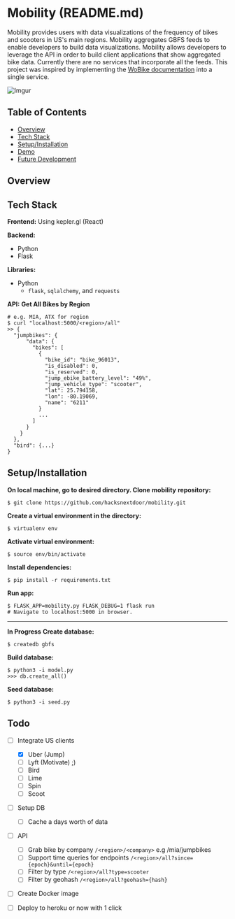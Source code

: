 # Mobility (README.md)
Mobility provides users with data visualizations of the frequency of bikes and scooters in US's main regions.  Mobility aggregates GBFS feeds to enable developers to build data visualizations.  Mobility allows developers to leverage the API in order to build client applications that show aggregated bike data.  Currently there are no services that incorporate all the feeds.  This project was inspired by implementing the [WoBike documentation](https://github.com/ubahnverleih/WoBike) into a single service.


![Imgur](https://i.imgur.com/ksTpEHQ.gif)

## Table of Contents
- [Overview](https://github.com/Brandon05/mobility/blob/master/README.md#overview)
- [Tech Stack](https://github.com/Brandon05/mobility/blob/master/README.md#techstack)
- [Setup/Installation](https://github.com/Brandon05/mobility/blob/master/README.md#installation)
- [Demo](https://github.com/Brandon05/mobility/blob/master/README.md#demo)
- [Future Development](https://github.com/Brandon05/mobility/blob/master/README.md#future)
## Overview
## Tech Stack

**Frontend:** Using kepler.gl (React)

**Backend:** 

- Python 
- Flask

**Libraries:**

- Python
    - `flask`, `sqlalchemy`, and `requests`

**API:** 
**Get All Bikes by Region**

    # e.g. MIA, ATX for region
    $ curl "localhost:5000/<region>/all" 
    >> {
      "jumpbikes": {
          "data": {
            "bikes": [
              {
                "bike_id": "bike_96013", 
                "is_disabled": 0, 
                "is_reserved": 0, 
                "jump_ebike_battery_level": "49%", 
                "jump_vehicle_type": "scooter", 
                "lat": 25.794158, 
                "lon": -80.19069, 
                "name": "6211"
              }
              ...
            ]
          }
        }
      },
      "bird": {...}
    }
## Setup/Installation

**On local machine, go to desired directory. Clone** **mobility** **repository:**

    $ git clone https://github.com/hacksnextdoor/mobility.git

**Create a virtual environment in the directory:**

    $ virtualenv env

**Activate virtual environment:**

    $ source env/bin/activate

**Install dependencies:**

    $ pip install -r requirements.txt

**Run app:**

    $ FLASK_APP=mobility.py FLASK_DEBUG=1 flask run
    # Navigate to localhost:5000 in browser.
----------

**In Progress** 
**Create database:**

    $ createdb gbfs

**Build database:**

    $ python3 -i model.py
    >>> db.create_all()

**Seed database:**

    $ python3 -i seed.py
## Todo
- [ ] Integrate US clients
    - [x] Uber (Jump)
    - [ ] Lyft (Motivate) ;)
    - [ ] Bird
    - [ ] Lime
    - [ ] Spin
    - [ ] Scoot
- [ ] Setup DB 
    - [ ] Cache a days worth of data
- [ ] API
    - [ ] Grab bike by company `/<region>/<company>` e.g /mia/jumpbikes
    - [ ] Support time queries for endpoints `/<region>/all?since={epoch}&until={epoch}`
    - [ ] Filter by type `/<region>/all?type=scooter`
    - [ ] Filter by geohash `/<region>/all?geohash={hash}`
- [ ] Create Docker image
- [ ] Deploy to heroku or now with 1 click

